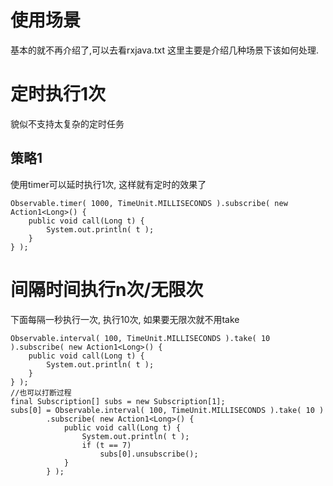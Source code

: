 # 使用场景 #
基本的就不再介绍了,可以去看rxjava.txt
这里主要是介绍几种场景下该如何处理.

# 定时执行1次 #
貌似不支持太复杂的定时任务
## 策略1 ##
使用timer可以延时执行1次, 这样就有定时的效果了

	Observable.timer( 1000, TimeUnit.MILLISECONDS ).subscribe( new Action1<Long>() {
		public void call(Long t) {
			System.out.println( t );
		}
	} );


# 间隔时间执行n次/无限次 #
下面每隔一秒执行一次, 执行10次, 如果要无限次就不用take

	Observable.interval( 100, TimeUnit.MILLISECONDS ).take( 10 ).subscribe( new Action1<Long>() {
		public void call(Long t) {
			System.out.println( t );
		}
	} );
	//也可以打断过程
	final Subscription[] subs = new Subscription[1];
	subs[0] = Observable.interval( 100, TimeUnit.MILLISECONDS ).take( 10 )
			.subscribe( new Action1<Long>() {
				public void call(Long t) {
					System.out.println( t );
					if (t == 7)
						subs[0].unsubscribe();
				}
			} );
			